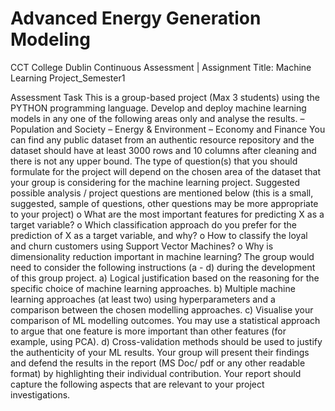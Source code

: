 # Advanced Energy Generation Modeling
 CCT College Dublin Continuous Assessment | Assignment Title: Machine Learning Project_Semester1

 Assessment Task
This is a group-based project (Max 3 students) using the PYTHON programming language. Develop and
deploy machine learning models in any one of the following areas only and analyse the results.
– Population and Society
– Energy & Environment
– Economy and Finance
You can find any public dataset from an authentic resource repository and the dataset should have at least
3000 rows and 10 columns after cleaning and there is not any upper bound.
The type of question(s) that you should formulate for the project will depend on the chosen area of the
dataset that your group is considering for the machine learning project.
Suggested possible analysis / project questions are mentioned below (this is a small, suggested, sample of
questions, other questions may be more appropriate to your project)
o What are the most important features for predicting X as a target variable?
o Which classification approach do you prefer for the prediction of X as a target variable, and why?
o How to classify the loyal and churn customers using Support Vector Machines?
o Why is dimensionality reduction important in machine learning?
The group would need to consider the following instructions (a - d) during the development of this group
project.
a) Logical justification based on the reasoning for the specific choice of machine learning approaches.
b) Multiple machine learning approaches (at least two) using hyperparameters and a comparison
between the chosen modelling approaches.
c) Visualise your comparison of ML modelling outcomes. You may use a statistical approach to argue that
one feature is more important than other features (for example, using PCA).
d) Cross-validation methods should be used to justify the authenticity of your ML results.
Your group will present their findings and defend the results in the report (MS Doc/ pdf or any other
readable format) by highlighting their individual contribution. Your report should capture the following
aspects that are relevant to your project investigations.

